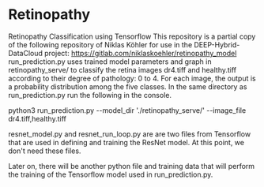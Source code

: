 # Retinopathy
Retinopathy Classification using Tensorflow
This repository is a partial copy of the following repository of Niklas Köhler for use in the DEEP-Hybrid-DataCloud project:
https://gitlab.com/niklaskoehler/retinopathy_model
run_prediction.py uses trained model parameters and graph in retinopathy_serve/
to classify the retina images dr4.tiff and healthy.tiff according to their degree of pathology: 0 to 4. For each image, the output is a probability distribution among the five classes.
In the same directory as run_prediction.py run the following in the console.

python3 run_prediction.py --model_dir './retinopathy_serve/' --image_file dr4.tiff,healthy.tiff

resnet_model.py and resnet_run_loop.py are are two files from Tensorflow that are used in defining and training the ResNet model.  At this point, we don't need these files.

Later on, there will be another python file and training data that will perform the training of the Tensorflow model used in run_prediction.py.
